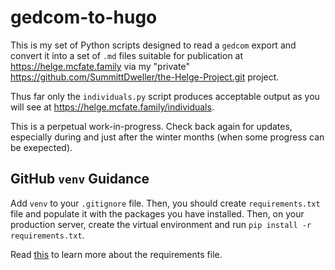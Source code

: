 # gedcom-to-hugo

This is my set of Python scripts designed to read a `gedcom` export and convert it into a set of `.md` files suitable for publication at https://helge.mcfate.family via my "private" https://github.com/SummittDweller/the-Helge-Project.git project.  

Thus far only the `individuals.py` script produces acceptable output as you will see at https://helge.mcfate.family/individuals.  

This is a perpetual work-in-progress.  Check back again for updates, especially during and just after the winter months (when some progress can be exepected).

## GitHub `venv` Guidance

Add `venv` to your `.gitignore` file. Then, you should create `requirements.txt` file and populate it with the packages you have installed. Then, on your production server, create the virtual environment and run `pip install -r requirements.txt`.

Read [this](https://stackoverflow.com/questions/41457612/how-to-use-requirements-txt-to-install-all-dependencies-in-a-python-project/41458329#41458329) to learn more about the requirements file.


